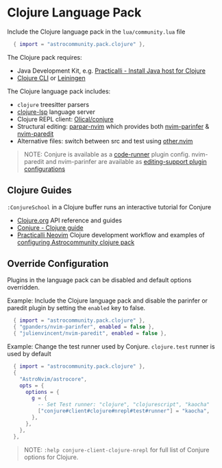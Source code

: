 # Clojure Language Pack

Include the Clojure language pack in the `lua/community.lua` file

```lua
  { import = "astrocommunity.pack.clojure" },
```

The Clojure pack requires:

- Java Development Kit, e.g. [Practicalli - Install Java host for Clojure](https://practical.li/clojure/install/java/)
- [Clojure CLI](https://clojure.org/guides/install_clojure) or [Leiningen](https://leiningen.org/)

The Clojure language pack includes:

- `clojure` treesitter parsers
- [clojure-lsp](https://clojure-lsp.io/) language server
- Clojure REPL client: [Olical/conjure](https://github.com/Olical/conjure)
- Structural editing: [parpar-nvim](https://github.com/dundalek/parpar.nvim) which provides both [nvim-parinfer](https://github.com/gpanders/nvim-parinfer) & [nvim-paredit](https://github.com/julienvincent/nvim-paredit)
- Alternative files: switch between src and test using [other.nvim](https://github.com/rgroli/other.nvim)

> NOTE: Conjure is available as a [code-runner](https://github.com/AstroNvim/astrocommunity/tree/main/lua/astrocommunity/code-runner) plugin config. nvim-paredit and nvim-parinfer are available as [editing-support plugin configurations](https://github.com/AstroNvim/astrocommunity/tree/main/lua/astrocommunity/editing-support)

## Clojure Guides

`:ConjureSchool` in a Clojure buffer runs an interactive tutorial for Conjure

- [Clojure.org](https://clojure.org/index) API reference and guides
- [Conjure - Clojure guide](https://github.com/Olical/conjure/wiki/Quick-start:-Clojure)
- [Practicalli Neovim](https://practical.li/neovim/) Clojure development workflow and examples of [configuring Astrocommunity clojure pack](https://practical.li/neovim/configuration/astronvim/astrocommunity/)

## Override Configuration

Plugins in the language pack can be disabled and default options overridden.

Example: Include the Clojure language pack and disable the parinfer or paredit plugin by setting the `enabled` key to false.

```lua
  { import = "astrocommunity.pack.clojure" },
  { "gpanders/nvim-parinfer", enabled = false },
  { "julienvincent/nvim-paredit", enabled = false },
```

Example: Change the test runner used by Conjure. `clojure.test` runner is used by default

```lua
  { import = "astrocommunity.pack.clojure" },
  {
    "AstroNvim/astrocore",
    opts = {
      options = {
        g = {
          -- Set Test runner: "clojure", "clojurescript", "kaocha"
          ["conjure#client#clojure#nrepl#test#runner"] = "kaocha",
        },
      },
    },
  },
```

> NOTE: `:help conjure-client-clojure-nrepl` for full list of Conjure options for Clojure.
